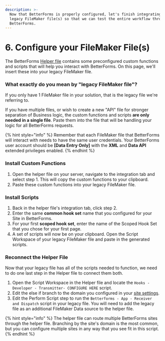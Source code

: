```yaml
---
description: >-
  Now that BetterForms is properly configured, let's finish integrating your
  legacy FileMaker file(s) so that we can test the entire workflow through
  BetterForms.
---
```


# 6. Configure your FileMaker File\(s\)

The BetterForms [Helper file](installation.md) contains some preconfigured custom functions and scripts that will help you interact with BetterForms. On this page, we'll insert these into your legacy FileMaker file.

### What exactly do you mean by "legacy FileMaker file"?

If you only have 1 FileMaker file in your solution, that is the legacy file we're referring to.

If you have multiple files, or wish to create a new "API" file for stronger separation of Business logic, the custom functions and scripts **are only needed in a single file**. Paste them into the file that will be handling your logic for all BetterForms requests.

{% hint style="info" %}
Remember that each FileMaker file that BetterForms will interact with needs to have the same user credentials. Your BetterForms user account should be **\[Data Entry Only\]** with the **XML** and **Data API** extended privileges enabled.
{% endhint %}

### Install Custom Functions

1. Open the helper file on your server, navigate to the integration tab and select step 1. This will copy the custom functions to your clipboard.
2. Paste these custom functions into your legacy FileMaker file.

### Install Scripts

1. Back in the helper file's integration tab, click step 2.
2. Enter the same **common hook set** name that you configured for your Site in BetterForms.
3. For your first **scoped hook set**, enter the name of the Scoped Hook Set that you chose for your first page.
4. A set of scripts will now be on your clipboard. Open the Script Workspace of your legacy FileMaker file and paste in the generated scripts.

### Reconnect the Helper File

Now that your legacy file has all of the scripts needed to function, we need to do one last step in the Helper file to connect them both.

1. Open the Script Workspace in the Helper file and locate the `Hooks - Developer - Transmitter- CONFIGURE HERE` script.
2. Edit the else if branch to the domain you configured in your [site settings](4.-create-a-site.md).
3. Edit the Perform Script step to run the `Betterforms - App - Receiver and Dispatch` script in your legacy file. You will need to add the legacy file as an additional FileMaker Data source to the helper file.

{% hint style="info" %}
The helper file can route multiple BetterForms sites through the helper file. Branching by the site's domain is the most common, but you can configure multiple sites in any way that you see fit in this script.
{% endhint %}

